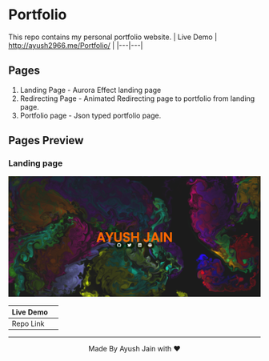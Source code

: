 # Portfolio
This repo contains my personal portfolio website.
| Live Demo | http://ayush2966.me/Portfolio/ |
|---|---|

## Pages
1. Landing Page - Aurora Effect landing page
2. Redirecting Page - Animated Redirecting page to portfolio from landing page.
3. Portfolio page - Json typed portfolio page.

## Pages Preview
### Landing page
<p>
  <img src="images/Screenshot%202023-06-21%20133504.png"/>
</p>

|Live Demo| |
|----|----|
|Repo Link|  |


<hr>
<p align="center">
  Made By Ayush Jain with ❤️
  </p>
